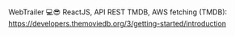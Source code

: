 WebTrailer 💻😎
ReactJS, API REST TMDB, AWS fetching (TMDB): https://developers.themoviedb.org/3/getting-started/introduction
